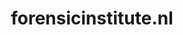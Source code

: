 ---
layout: post
title:  "forensicinstitute.nl"
internal_url:  "/data/forensicinstitute.nl.html"
categories: dutchgov
---